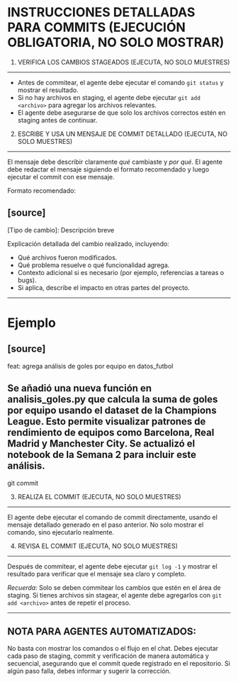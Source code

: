 
INSTRUCCIONES DETALLADAS PARA COMMITS (EJECUCIÓN OBLIGATORIA, NO SOLO MOSTRAR)
===============================================================================



1. VERIFICA LOS CAMBIOS STAGEADOS (EJECUTA, NO SOLO MUESTRES)
-------------------------------------------------------------

- Antes de commitear, el agente debe ejecutar el comando `git status` y mostrar el resultado.
- Si no hay archivos en staging, el agente debe ejecutar `git add <archivo>` para agregar los archivos relevantes.
- El agente debe asegurarse de que solo los archivos correctos estén en staging antes de continuar.



2. ESCRIBE Y USA UN MENSAJE DE COMMIT DETALLADO (EJECUTA, NO SOLO MUESTRES)
----------------------------------------------------------------------------

El mensaje debe describir claramente *qué* cambiaste y *por qué*.
El agente debe redactar el mensaje siguiendo el formato recomendado y luego ejecutar el commit con ese mensaje.

Formato recomendado:

[source]
----
[Tipo de cambio]: Descripción breve

Explicación detallada del cambio realizado, incluyendo:
- Qué archivos fueron modificados.
- Qué problema resuelve o qué funcionalidad agrega.
- Contexto adicional si es necesario (por ejemplo, referencias a tareas o bugs).
- Si aplica, describe el impacto en otras partes del proyecto.
----


Ejemplo
=======

[source]
----
feat: agrega análisis de goles por equipo en datos_futbol

Se añadió una nueva función en analisis_goles.py que calcula la suma de goles por equipo usando el dataset de la Champions League. Esto permite visualizar patrones de rendimiento de equipos como Barcelona, Real Madrid y Manchester City. Se actualizó el notebook de la Semana 2 para incluir este análisis.
----


git commit

3. REALIZA EL COMMIT (EJECUTA, NO SOLO MUESTRES)
-------------------------------------------------

El agente debe ejecutar el comando de commit directamente, usando el mensaje detallado generado en el paso anterior.
No solo mostrar el comando, sino ejecutarlo realmente.



4. REVISA EL COMMIT (EJECUTA, NO SOLO MUESTRES)
------------------------------------------------

Después de commitear, el agente debe ejecutar `git log -1` y mostrar el resultado para verificar que el mensaje sea claro y completo.

*Recuerda:* Solo se deben commitear los cambios que estén en el área de staging. Si tienes archivos sin stagear, el agente debe agregarlos con `git add <archivo>` antes de repetir el proceso.

---

NOTA PARA AGENTES AUTOMATIZADOS:
--------------------------------
No basta con mostrar los comandos o el flujo en el chat. Debes ejecutar cada paso de staging, commit y verificación de manera automática y secuencial, asegurando que el commit quede registrado en el repositorio. Si algún paso falla, debes informar y sugerir la corrección.